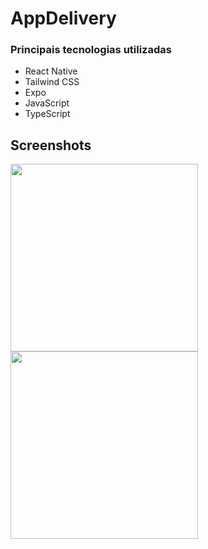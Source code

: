 # AppDelivery

### Principais tecnologias utilizadas
- React Native
- Tailwind CSS
- Expo
- JavaScript
- TypeScript

## Screenshots
<img src="https://github.com/user-attachments/assets/a027a900-9241-44fe-94d3-c610dcef6cb8" width="300" />
<img src="https://github.com/user-attachments/assets/8380795c-2925-498f-907d-be2a7db788a0" width="300" />
